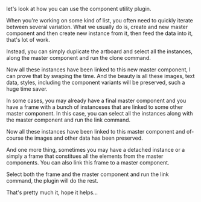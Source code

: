 let's look at how you can use the component utility plugin.

When you're working on some kind of list, you often need to quickly iterate between several variation. What we usually do is, create and new master component and then create new instance from it, then feed the data into it, that's lot of work.

Instead, you can simply duplicate the artboard and select all the instances, along the master component and run the clone command. 

Now all these instances have been linked to this new master component, I can prove that by swaping the time. And the beauty is all these images, text data, styles, including the component variants will be preserved, such a huge time saver.

In some cases, you may already have a final master component and you have a frame with a bunch of instanceses that are linked to some other master component. In this case, you can select all the instances along with the master component and run the link command.

Now all these instances have been linked to this master component and of-course the images and other data has been preserved.


And one more thing, sometimes you may have a detached instance or a simply a frame that constitues all the elements from the master components. You can also link this frame to a master component.

Select both the frame and the master component and run the link command, the plugin will do the rest.

That's pretty much it, hope it helps...
